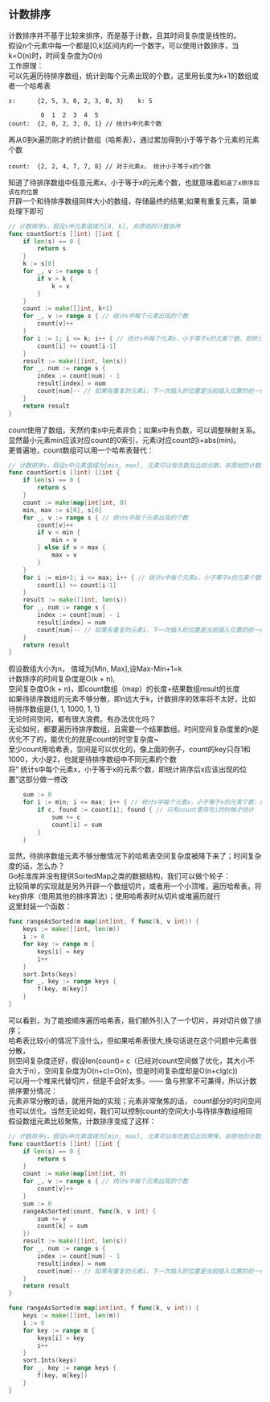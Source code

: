 ## 计数排序
计数排序并不基于比较来排序，而是基于计数，且其时间复杂度是线性的。<br>
假设n个元素中每一个都是[0,k]区间内的一个数字，可以使用计数排序，当k=O(n)时，时间复杂度为O(n)<br>
工作原理：<br>
可以先遍历待排序数组，统计到每个元素出现的个数，这里用长度为k+1的数组或者一个哈希表 <br>
```
s:      {2, 5, 3, 0, 2, 3, 0, 3}    k: 5

         0  1  2  3  4  5
count:  {2, 0, 2, 3, 0, 1} // 统计s中元素个数
```
再从0到k遍历刚才的统计数组（哈希表），通过累加得到小于等于各个元素的元素个数 <br>
```
count:  {2, 2, 4, 7, 7, 8} // 对于元素x， 统计小于等于x的个数
```
知道了待排序数组中任意元素x，小于等于x的元素个数，也就意味着`知道了x排序后该在的位置`<br>
开辟一个和待排序数组同样大小的数组，存储最终的结果;如果有重复元素，简单处理下即可
```go
// 计数排序s，假设s中元素值域为[0, k], 非原地的计数排序
func countSort(s []int) []int {
	if len(s) == 0 {
		return s
	}
	k := s[0]
	for _, v := range s {
		if v > k {
			k = v
		}
	}
	count := make([]int, k+1)
	for _, v := range s { // 统计s中每个元素出现的个数
		count[v]++
	}
	for i := 1; i <= k; i++ { // 统计s中每个元素x，小于等于x的元素个数，即统计排序后x应该出现的位置
		count[i] += count[i-1]
	}
	result := make([]int, len(s))
	for _, num := range s {
		index := count[num] - 1
		result[index] = num
		count[num]-- // 如果有重复的元素i，下一次插入的位置是当前插入位置的前一位
	}
	return result
}
```
count使用了数组，天然约束s中元素非负；如果s中有负数，可以调整映射关系。<br>
显然最小元素min应该对应count的0索引，元素i对应count的i+abs(min)。<br>
更普遍地，count数组可以用一个哈希表替代：
```go
// 计数排序s，假设s中元素值域为[min, max], 元素可以有负数且比较分散，非原地的计数排序
func countSort(s []int) []int {
	if len(s) == 0 {
		return s
	}
	count := make(map[int]int, 0)
	min, max := s[0], s[0]
	for _, v := range s { // 统计s中每个元素出现的个数
		count[v]++
		if v < min {
			min = v
		} else if v > max {
			max = v
		}
	}
	for i := min+1; i <= max; i++ { // 统计s中每个元素x，小于等于x的元素个数，即统计排序后x应该出现的位置
		count[i] += count[i-1]
	}
	result := make([]int, len(s))
	for _, num := range s {
		index := count[num] - 1
		result[index] = num
		count[num]-- // 如果有重复的元素i，下一次插入的位置是当前插入位置的前一位
	}
	return result
}
```
假设数组大小为n， 值域为[Min, Max],设Max-Min+1=k <br>
计数排序的时间复杂度是O(k + n),<br>
空间复杂度O(k + n)，即count数组（map）的长度+结果数组result的长度<br>
如果待排序数组的元素不够分散，即n远大于k，计数排序的效率将不太好，比如待排序数组是{1, 1, 1000, 1, 1}<br>
无论时间空间，都有很大浪费。有办法优化吗？<br>
无论如何，都要遍历待排序数组，且需要一个结果数组。时间空间复杂度里的n是优化不了的，能优化的就是count的时空复杂度~<br>
至少count用哈希表，空间是可以优化的，像上面的例子，count的key只存1和1000，大小是2，也就是待排序数组中不同元素的个数<br>
将“ 统计s中每个元素x，小于等于x的元素个数，即统计排序后x应该出现的位置”这部分做一修改
```go
	sum := 0
	for i := min; i <= max; i++ { // 统计s中每个元素x，小于等于x的元素个数，即统计排序后x应该出现的位置
		if c, found := count[i]; found { // 只有count里存在i的时候才统计
			sum += c
			count[i] = sum
		}
	}
```
显然，待排序数组元素不够分散情况下的哈希表空间复杂度被降下来了；时间复杂度的话，怎么办？<br>
Go标准库并没有提供SortedMap之类的数据结构，我们可以做个轮子：<br>
比较简单的实现就是另外开辟一个数组切片，或者用一个小顶堆，遍历哈希表，将key排序（借用其他的排序算法）；使用哈希表时从切片或堆遍历就行<br>
这里封装一个函数：
```go
func rangeAsSorted(m map[int]int, f func(k, v int)) {
	keys := make([]int, len(m))
	i := 0
	for key := range m {
		keys[i] = key
		i++
	}
	sort.Ints(keys)
	for _, key := range keys {
		f(key, m[key])
	}
}
```
可以看到，为了能按顺序遍历哈希表，我们额外引入了一个切片，并对切片做了排序；<br>
哈希表比较小的情况下没什么，但如果哈希表很大,换句话说在这个问题中元素很分散，<br>
则空间复杂度还好，假设len(count)= c（已经对count空间做了优化，其大小不会大于n），空间复杂度为O(n+c)=O(n)，但是时间复杂度却是O(n+clg(c))<br>
可以用一个堆来代替切片，但是不会好太多。—— 鱼与熊掌不可兼得，所以计数排序要分情况：<br>
元素非常分散的话，就用开始的实现；元素非常聚焦的话， count部分的时间空间也可以优化。当然无论如何，我们可以控制count的空间大小与待排序数组相同<br>
假设数组元素比较聚焦，计数排序变成了这样：
```go
// 计数排序s，假设s中元素值域为[min, max], 元素可以有负数且比较聚焦，非原地的计数排序
func countSort(s []int) []int {
	if len(s) == 0 {
		return s
	}
	count := make(map[int]int, 0)
	for _, v := range s { // 统计s中每个元素出现的个数
		count[v]++
	}
	sum := 0
	rangeAsSorted(count, func(k, v int) {
		sum += v
		count[k] = sum
	})
	result := make([]int, len(s))
	for _, num := range s {
		index := count[num] - 1
		result[index] = num
		count[num]-- // 如果有重复的元素i，下一次插入的位置是当前插入位置的前一位
	}
	return result
}

func rangeAsSorted(m map[int]int, f func(k, v int)) {
	keys := make([]int, len(m))
	i := 0
	for key := range m {
		keys[i] = key
		i++
	}
	sort.Ints(keys)
	for _, key := range keys {
		f(key, m[key])
	}
}
```
